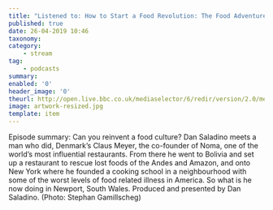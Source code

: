 ```yaml
---
title: "Listened to: How to Start a Food Revolution: The Food Adventures of Claus Meyer"
published: true
date: 26-04-2019 10:46
taxonomy:
category:
	- stream
tag:
	- podcasts
summary:
enabled: '0'
header_image: '0'
theurl: http://open.live.bbc.co.uk/mediaselector/6/redir/version/2.0/mediaset/audio-nondrm-download/proto/http/vpid/p076jnm3.mp3
image: artwork-resized.jpg
template: item
---
```

 
Episode summary: Can you reinvent a food culture? Dan Saladino meets a man who did, Denmark’s Claus Meyer, the co-founder of Noma, one of the world’s most influential restaurants. From there he went to Bolivia and set up a restaurant to rescue lost foods of the Andes and Amazon, and onto New York where he founded a cooking school in a neighbourhood with some of the worst levels of food related illness in America. So what is he now doing in Newport, South Wales. Produced and presented by Dan Saladino. (Photo: Stephan Gamillscheg)
